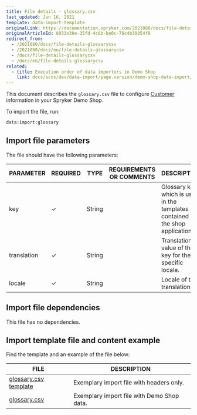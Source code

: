 ```yaml
---
title: File details - glossary.csv
last_updated: Jun 16, 2021
template: data-import-template
originalLink: https://documentation.spryker.com/2021080/docs/file-details-glossarycsv
originalArticleId: 8933e30e-35fd-4c8b-be0c-78c4b38054f8
redirect_from:
  - /2021080/docs/file-details-glossarycsv
  - /2021080/docs/en/file-details-glossarycsv
  - /docs/file-details-glossarycsv
  - /docs/en/file-details-glossarycsv
related:
  - title: Execution order of data importers in Demo Shop
    link: docs/scos/dev/data-import/page.version/demo-shop-data-import/execution-order-of-data-importers-in-demo-shop.html
---
```


This document describes the `glossary.csv` file to configure [Customer](/docs/pbc/all/miscellaneous/{{page.version}}/manage-in-the-back-office/add-translations.html) information in your Spryker Demo Shop.

To import the file, run:

```bash
data:import:glossary
```

## Import file parameters

The file should have the following parameters:

| PARAMETER | REQUIRED | TYPE | REQUIREMENTS OR COMMENTS | DESCRIPTION |
| --- | --- | --- | --- | --- |
| key | &check; | String |   | Glossary key, which is used in the templates contained in the shop application. |
| translation | &check; | String |   | Translation value of the key for the specific locale. |
| locale | &check; | String |   | Locale of the translation. |

## Import file dependencies

This file has no dependencies.

## Import template file and content example

Find the template and an example of the file below:

| FILE | DESCRIPTION |
| --- | --- |
| [glossary.csv template](https://spryker.s3.eu-central-1.amazonaws.com/docs/Developer+Guide/Back-End/Data+Manipulation/Data+Ingestion/Data+Import/Data+Import+Categories/Commerce+Setup/Template+glossary.csv) | Exemplary import file with headers only. |
| [glossary.csv](https://spryker.s3.eu-central-1.amazonaws.com/docs/Developer+Guide/Back-End/Data+Manipulation/Data+Ingestion/Data+Import/Data+Import+Categories/Commerce+Setup/glossary.csv) | Exemplary import file with Demo Shop data. |
